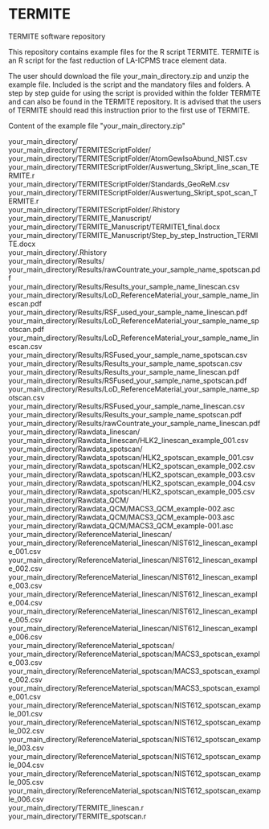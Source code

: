# TERMITE
TERMITE software repository

This repository contains example files for the R script TERMITE. 
TERMITE is an R script for the fast reduction of LA-ICPMS trace element data.

The user should download the file your_main_directory.zip and unzip the example file. 
Included is the script and the mandatory files and folders. 
A step by step guide for using the script is provided within the folder TERMITE and can also be found in the TERMITE repository.
It is advised that the users of TERMITE should read this instruction prior to the first use of TERMITE.


Content of the example file "your_main_directory.zip"

your_main_directory/ <br>
your_main_directory/TERMITEScriptFolder/ <br>
your_main_directory/TERMITEScriptFolder/AtomGewIsoAbund_NIST.csv <br>
your_main_directory/TERMITEScriptFolder/Auswertung_Skript_line_scan_TERMITE.r <br>
your_main_directory/TERMITEScriptFolder/Standards_GeoReM.csv <br>
your_main_directory/TERMITEScriptFolder/Auswertung_Skript_spot_scan_TERMITE.r <br>
your_main_directory/TERMITEScriptFolder/.Rhistory <br>
your_main_directory/TERMITE_Manuscript/ <br>
your_main_directory/TERMITE_Manuscript/TERMITE1_final.docx <br>
your_main_directory/TERMITE_Manuscript/Step_by_step_Instruction_TERMITE.docx <br>
your_main_directory/.Rhistory <br>
your_main_directory/Results/ <br>
your_main_directory/Results/rawCountrate_your_sample_name_spotscan.pdf <br>
your_main_directory/Results/Results_your_sample_name_linescan.csv <br>
your_main_directory/Results/LoD_ReferenceMaterial_your_sample_name_linescan.pdf <br>
your_main_directory/Results/RSF_used_your_sample_name_linescan.pdf <br>
your_main_directory/Results/LoD_ReferenceMaterial_your_sample_name_spotscan.pdf <br>
your_main_directory/Results/LoD_ReferenceMaterial_your_sample_name_linescan.csv <br>
your_main_directory/Results/RSFused_your_sample_name_spotscan.csv <br>
your_main_directory/Results/Results_your_sample_name_spotscan.csv <br>
your_main_directory/Results/Results_your_sample_name_linescan.pdf <br>
your_main_directory/Results/RSFused_your_sample_name_spotscan.pdf <br>
your_main_directory/Results/LoD_ReferenceMaterial_your_sample_name_spotscan.csv <br>
your_main_directory/Results/RSFused_your_sample_name_linescan.csv <br>
your_main_directory/Results/Results_your_sample_name_spotscan.pdf <br>
your_main_directory/Results/rawCountrate_your_sample_name_linescan.pdf <br>
your_main_directory/Rawdata_linescan/ <br>
your_main_directory/Rawdata_linescan/HLK2_linescan_example_001.csv <br>
your_main_directory/Rawdata_spotscan/ <br>
your_main_directory/Rawdata_spotscan/HLK2_spotscan_example_001.csv <br>
your_main_directory/Rawdata_spotscan/HLK2_spotscan_example_002.csv <br>
your_main_directory/Rawdata_spotscan/HLK2_spotscan_example_003.csv <br>
your_main_directory/Rawdata_spotscan/HLK2_spotscan_example_004.csv <br>
your_main_directory/Rawdata_spotscan/HLK2_spotscan_example_005.csv <br>
your_main_directory/Rawdata_QCM/ <br>
your_main_directory/Rawdata_QCM/MACS3_QCM_example-002.asc <br>
your_main_directory/Rawdata_QCM/MACS3_QCM_example-003.asc <br>
your_main_directory/Rawdata_QCM/MACS3_QCM_example-001.asc <br>
your_main_directory/ReferenceMaterial_linescan/ <br>
your_main_directory/ReferenceMaterial_linescan/NIST612_linescan_example_001.csv <br>
your_main_directory/ReferenceMaterial_linescan/NIST612_linescan_example_002.csv <br>
your_main_directory/ReferenceMaterial_linescan/NIST612_linescan_example_003.csv <br>
your_main_directory/ReferenceMaterial_linescan/NIST612_linescan_example_004.csv <br>
your_main_directory/ReferenceMaterial_linescan/NIST612_linescan_example_005.csv <br>
your_main_directory/ReferenceMaterial_linescan/NIST612_linescan_example_006.csv <br>
your_main_directory/ReferenceMaterial_spotscan/ <br>
your_main_directory/ReferenceMaterial_spotscan/MACS3_spotscan_example_003.csv <br>
your_main_directory/ReferenceMaterial_spotscan/MACS3_spotscan_example_002.csv <br>
your_main_directory/ReferenceMaterial_spotscan/MACS3_spotscan_example_001.csv <br>
your_main_directory/ReferenceMaterial_spotscan/NIST612_spotscan_example_001.csv <br>
your_main_directory/ReferenceMaterial_spotscan/NIST612_spotscan_example_002.csv <br>
your_main_directory/ReferenceMaterial_spotscan/NIST612_spotscan_example_003.csv <br>
your_main_directory/ReferenceMaterial_spotscan/NIST612_spotscan_example_004.csv <br>
your_main_directory/ReferenceMaterial_spotscan/NIST612_spotscan_example_005.csv <br>
your_main_directory/ReferenceMaterial_spotscan/NIST612_spotscan_example_006.csv <br>
your_main_directory/TERMITE_linescan.r <br>
your_main_directory/TERMITE_spotscan.r <br>
